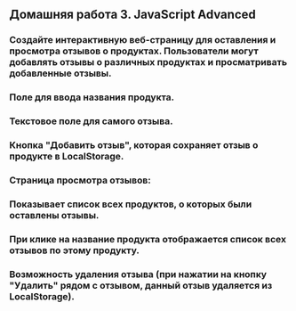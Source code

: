 ## Домашняя работа 3. JavaScript Advanced

### Создайте интерактивную веб-страницу для оставления и просмотра отзывов о продуктах. Пользователи могут добавлять отзывы о различных продуктах и просматривать добавленные отзывы.

### Поле для ввода названия продукта.
### Текстовое поле для самого отзыва.
### Кнопка "Добавить отзыв", которая сохраняет отзыв о продукте в LocalStorage.

### Страница просмотра отзывов:

### Показывает список всех продуктов, о которых были оставлены отзывы.
### При клике на название продукта отображается список всех отзывов по этому продукту.
### Возможность удаления отзыва (при нажатии на кнопку "Удалить" рядом с отзывом, данный отзыв удаляется из LocalStorage).
